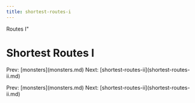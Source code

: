 ```yaml
---
title: shortest-routes-i
---
```


Routes I\"

# Shortest Routes I

Prev: \[monsters](monsters.md) Next:
\[shortest-routes-ii](shortest-routes-ii.md)

Prev: \[monsters](monsters.md) Next:
\[shortest-routes-ii](shortest-routes-ii.md)
